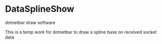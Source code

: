 # DataSplineShow
dotnetbar draw software

This is a temp work for dotnetbar to draw a spline base on received socket data
